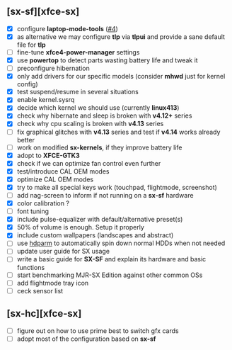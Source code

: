 ## [sx-sf][xfce-sx]

- [x] configure **laptop-mode-tools** ([#4](https://github.com/philmmanjaro/project-sx/issues/4))
- [x] as alternative we may configure **tlp** via **tlpui** and provide a sane default file for **tlp**
- [ ] fine-tune **xfce4-power-manager** settings
- [x] use **powertop** to detect parts wasting battery life and tweak it
- [ ] preconfigure hibernation
- [x] only add drivers for our specific models (consider **mhwd** just for kernel config)
- [x] test suspend/resume in several situations
- [x] enable kernel.sysrq
- [x] decide which kernel we should use (currently **linux413**)
- [x] check why hibernate and sleep is broken with **v4.12+** series
- [x] check why cpu scaling is broken with **v4.13** series
- [ ] fix graphical glitches with **v4.13** series and test if **v4.14** works already better
- [ ] work on modified **sx-kernels**, if they improve battery life
- [x] adopt to **XFCE-GTK3**
- [x] check if we can optimize fan control even further
- [x] test/introduce CAL OEM modes
- [x] optimize CAL OEM modes
- [x] try to make all special keys work (touchpad, flightmode, screenshot)
- [ ] add nag-screen to inform if not running on a **sx-sf** hardware
- [x] color calibration ?
- [ ] font tuning
- [x] include pulse-equalizer with default/alternative preset(s)
- [x] 50% of volume is enough. Setup it properly
- [x] include custom wallpapers (landscapes and abstract)
- [ ] use [hdparm](https://wiki.archlinux.org/index.php/hdparm) to automatically spin down normal HDDs when not needed
- [ ] update user guide for SX usage
- [ ] write a basic guide for **SX-SF** and explain its hardware and basic functions
- [ ] start benchmarking MJR-SX Edition against other common OSs
- [ ] add flightmode tray icon
- [ ] ceck sensor list

## [sx-hc][xfce-sx]
- [ ] figure out on how to use prime best to switch gfx cards
- [ ] adopt most of the configuration based on **sx-sf**
